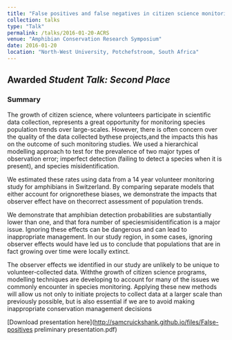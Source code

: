 ```yaml
---
title: "False positives and false negatives in citizen science monitoring data: should we be worried?"
collection: talks
type: "Talk"
permalink: /talks/2016-01-20-ACRS
venue: "Amphibian Conservation Research Symposium"
date: 2016-01-20 
location: "North-West University, Potchefstroom, South Africa"
---
```


## Awarded *Student Talk: Second Place*

### Summary

The growth of citizen science, where volunteers participate in scientific data collection, represents a great opportunity for monitoring species population trends over large-scales. However, there is often concern over the quality of the data collected bythese projects,and the impacts this has on the outcome of such monitoring studies. We used a hierarchical modelling approach to test for the prevalence of two major types of observation error; imperfect detection (failing to detect a species when it is present), and species misidentification.

We estimated these rates using data from a 14 year volunteer monitoring study for amphibians in Switzerland. By comparing separate models that either account for orignorethese biases, we demonstrate the impacts that observer effect have on thecorrect assessment of population trends.

We demonstrate that amphibian detection probabilities are substantially lower than one, and that fora number of speciesmisidentification is a major issue. Ignoring these effects can be dangerous and can lead to inappropriate management. In our study region, in some cases, ignoring observer effects would have led us to conclude that populations that are in fact growing over time were locally extinct.

The observer effects we identified in our study are unlikely to be unique to volunteer-collected data. Withthe growth of citizen science programs, modelling techniques are developing to account for many of the issues we commonly encounter in species monitoring. Applying these new methods will allow us not only to initiate projects to collect data at a larger scale than previously possible, but is also essential if we are to avoid making inappropriate conservation management decisions

[Download presentation here](http://samcruickshank.github.io/files/False-positives preliminary presentation.pdf)